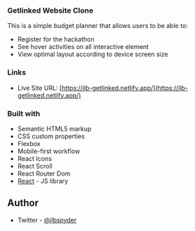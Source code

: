 ### Getlinked Website Clone

This is a simple budget planner that allows users to be able to:

- Register for the hackathon
- See hover activities on all interactive element
- View optimal layout according to device screen size

### Links

- Live Site URL: [https://jlb-getlinked.netlify.app/](https://jlb-getlinked.netlify.app/)

### Built with

- Semantic HTML5 markup
- CSS custom properties
- Flexbox
- Mobile-first workflow
- React Icons
- React Scroll
- React Router Dom
- [React](https://reactjs.org/) - JS library

## Author

- Twitter - [@jlbspyder](https://www.twitter.com/jlbspyder)
